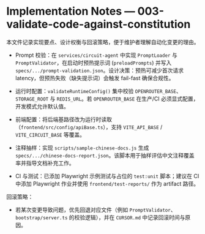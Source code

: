 # Implementation Notes — 003-validate-code-against-constitution

本文件记录实现要点、设计权衡与回滚策略，便于维护者理解自动化变更的理由。

- Prompt 校验：在 `services/circuit-agent` 中实现 `PromptLoader` 与 `PromptValidator`，在启动时预热提示词 (`preloadPrompts`) 并写入 `specs/.../prompt-validation.json`。设计决策：预热可减少首次请求 latency，但预热失败（缺失提示词）会触发 fail-fast 确保合规性。

- 运行时配置：`validateRuntimeConfig()` 集中校验 `OPENROUTER_BASE`、`STORAGE_ROOT` 与 `REDIS_URL`。若 `OPENROUTER_BASE` 在生产/CI 必须显式配置，开发模式允许默认值。

- 前端配置：将后端基路径改为运行时读取（`frontend/src/config/apiBase.ts`），支持 `VITE_API_BASE` / `VITE_CIRCUIT_BASE` 等覆盖。

- 注释抽样：实现 `scripts/sample-chinese-docs.js` 生成 `specs/.../chinese-docs-report.json`。该脚本用于抽样评估中文注释覆盖率并指导文档补充工作。

- CI 与测试：已添加 Playwright 示例测试与占位的 `test:unit` 脚本；建议在 CI 中添加 Playwright 作业并使用 `frontend/test-reports/` 作为 artifact 路径。

回滚策略：
- 若某次变更导致问题，优先回退对应文件（例如 `PromptValidator`、`bootstrap/server.ts` 的校验逻辑），并在 `CURSOR.md` 中记录回滚时间与原因。


